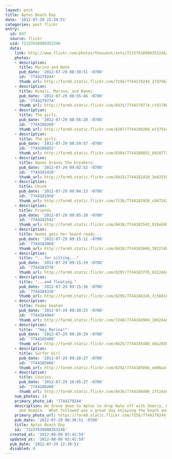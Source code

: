 ```yaml
---
layout: post
title: Aptos Beach Day
date: '2012-07-29 22:30:51'
categories: post flickr
entry:
  id: 847
  source: flickr
  uid: 72157630980353246
  data:
    link: http://www.flickr.com/photos/thenobot/sets/72157630980353246/
    photos:
    - description: 
      title: Marina and Nate
      pub_date: '2012-07-29 08:30:51 -0700'
      id: '7744179244'
      thumb_url: http://farm8.static.flickr.com/7256/7744179244_27d7d6258e_s.jpg
    - description: 
      title: Nimali, Marina, and Naomi
      pub_date: '2012-07-29 08:55:46 -0700'
      id: '7744179774'
      thumb_url: http://farm9.static.flickr.com/8431/7744179774_cfd170b99c_s.jpg
    - description: 
      title: The girls.
      pub_date: '2012-07-29 08:56:20 -0700'
      id: '7744180260'
      thumb_url: http://farm9.static.flickr.com/8287/7744180260_ef3755c7fb_s.jpg
    - description: 
      title: The girls.
      pub_date: '2012-07-29 08:59:57 -0700'
      id: '7744180852'
      thumb_url: http://farm9.static.flickr.com/8304/7744180852_b928773407_s.jpg
    - description: 
      title: Naomi braves the breakers.
      pub_date: '2012-07-29 09:02:52 -0700'
      id: '7744181410'
      thumb_url: http://farm9.static.flickr.com/8433/7744181410_3e625583c7_s.jpg
    - description: 
      title: Chunk
      pub_date: '2012-07-29 09:04:13 -0700'
      id: '7744181958'
      thumb_url: http://farm8.static.flickr.com/7136/7744181958_c047242495_s.jpg
    - description: 
      title: Friends
      pub_date: '2012-07-29 09:05:10 -0700'
      id: '7744182542'
      thumb_url: http://farm9.static.flickr.com/8438/7744182542_818eb908da_s.jpg
    - description: 
      title: Naomi gets her board ready...
      pub_date: '2012-07-29 09:15:12 -0700'
      id: '7744183068'
      thumb_url: http://farm9.static.flickr.com/8428/7744183068_39227db17b_s.jpg
    - description: 
      title: "...for sitting..."
      pub_date: '2012-07-29 09:15:29 -0700'
      id: '7744183776'
      thumb_url: http://farm9.static.flickr.com/8297/7744183776_632246ddf7_s.jpg
    - description: 
      title: "...and floating."
      pub_date: '2012-07-29 09:15:36 -0700'
      id: '7744184316'
      thumb_url: http://farm9.static.flickr.com/8295/7744184316_7c568185e2_s.jpg
    - description: 
      title: Foamy Goatee
      pub_date: '2012-07-29 09:20:25 -0700'
      id: '7744184904'
      thumb_url: http://farm8.static.flickr.com/7248/7744184904_10024a88b0_s.jpg
    - description: 
      title: '"Hey Marina!"'
      pub_date: '2012-07-29 09:20:29 -0700'
      id: '7744185408'
      thumb_url: http://farm9.static.flickr.com/8425/7744185408_dda285683a_s.jpg
    - description: 
      title: Surfer Girl
      pub_date: '2012-07-29 09:28:27 -0700'
      id: '7744185866'
      thumb_url: http://farm9.static.flickr.com/8292/7744185866_ed06aaf852_s.jpg
    - description: 
      title: Cousins.
      pub_date: '2012-07-29 10:05:27 -0700'
      id: '7744186496'
      thumb_url: http://farm9.static.flickr.com/8436/7744186496_1f524a9824_s.jpg
    num_photos: 14
    primary_photo_id: '7744179244'
    description: We drove down to Aptos to drop Nate off with Sherry, Hirendra, Aki,
      and Nimale.  What followed was a great day enjoying the beach and friends.
    primary_photo_url: https://farm8.static.flickr.com/7256/7744179244_27d7d6258e_m.jpg
    pub_date: '2012-07-29 08:30:51 -0700'
    title: Aptos Beach Day
    id: '72157630980353246'
  created_at: '2012-08-09 03:41:59'
  updated_at: '2012-08-09 03:41:59'
  pub_date: '2012-07-29 22:30:51'
  disabled: 0
---
```

